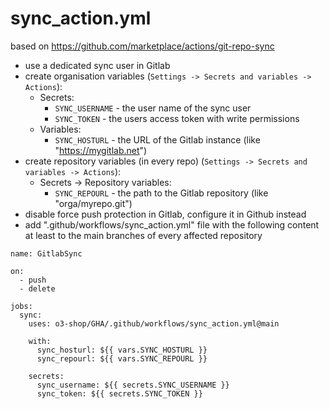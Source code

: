 # sync_action.yml
based on https://github.com/marketplace/actions/git-repo-sync

- use a dedicated sync user in Gitlab
- create organisation variables (`Settings -> Secrets and variables -> Actions`):
  - Secrets:
    - `SYNC_USERNAME` - the user name of the sync user
    - `SYNC_TOKEN` - the users access token with write permissions
  - Variables:
    - `SYNC_HOSTURL` - the URL of the Gitlab instance (like "https://mygitlab.net")
- create repository variables (in every repo) (`Settings -> Secrets and variables -> Actions`):
  - Secrets -> Repository variables:
    - `SYNC_REPOURL` - the path to the Gitlab repository (like "orga/myrepo.git")
- disable force push protection in Gitlab, configure it in Github instead
- add ".github/workflows/sync_action.yml" file with the following content at least to the main branches of every affected repository

```
name: GitlabSync

on:
  - push
  - delete

jobs:
  sync:
    uses: o3-shop/GHA/.github/workflows/sync_action.yml@main
    
    with:
      sync_hosturl: ${{ vars.SYNC_HOSTURL }}
      sync_repourl: ${{ vars.SYNC_REPOURL }}

    secrets:
      sync_username: ${{ secrets.SYNC_USERNAME }}
      sync_token: ${{ secrets.SYNC_TOKEN }}
```
